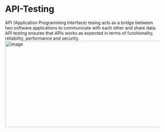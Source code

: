 # API-Testing <br>
API (Application Programming Interface) tesing acts as a bridge between two software applications to communicate with each other and share data.<br>
API testing ensures that APIs works as expected in terms of functionality, reliability, performance and security.<bR>
<img width="673" height="281" alt="image" src="https://github.com/user-attachments/assets/00ff5786-020e-43c8-bc5d-56d66756d629" />

